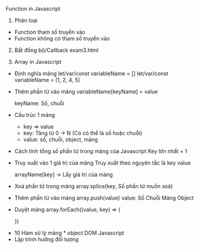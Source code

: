 Function in Javascript

1. Phân loại
- Function tham số truyền vào
- Function không có tham số truyền vào

2. Bất đồng bộ/Callback
    exam3.html

3. Array in Javascript

- Định nghĩa mảng
    let/var/const variableName = []
    let/var/const variableName = [1, 2, 4, 5]

- Thêm phần tử vào mảng
    variableName[keyName] = value

    keyName: Số, chuỗi

- Cấu trúc 1 mảng
    - key => value
    * key: Tăng từ 0 -> N (Có có thể là số hoặc chuỗi)
    * value: số, chuỗi, object, mảng

- Cách tính tổng số phần tử trong mảng của Javascript
  Key lớn nhất + 1

- Truy xuất vào 1 giá trị của mảng
Truy xuất theo nguyên tắc là key value

    arrayName[key] -> Lấy giá trị của mảng

- Xoá phần tử trong mảng
    array.splice(key, Số phần tử muốn xoá)

- Thêm phần tử vào mảng
    array.push(value)
    value: Số
           Chuỗi
           Mảng
           Object

- Duyệt mảng
    array.forEach((value, key) => {

    })

* 10 Hàm xử lý mảng * object DOM Javascript
* Lập trình hướng đối tượng


